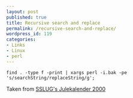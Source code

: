 ```yaml
---
layout: post
published: true
title: Recursive search and replace
permalink: /recursive-search-and-replace/
wordpress_id: 119
categories:
- Links
- Linux
- perl
---
```




```
find . -type f -print | xargs perl -i.bak -pe 's/searchString/replaceString/g';
```


Taken from <a href="http://www.sslug.dk/julekalender/2000/13.php3">SSLUG's Julekalender 2000</a>
